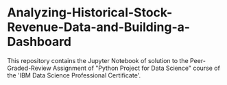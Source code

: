 # Analyzing-Historical-Stock-Revenue-Data-and-Building-a-Dashboard
This repository contains the Jupyter Notebook of solution to the Peer-Graded-Review Assignment of "Python Project for Data Science" course of the 'IBM Data Science Professional Certificate'.
